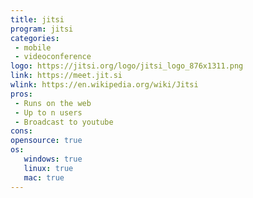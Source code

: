 ```yaml
---
title: jitsi
program: jitsi
categories:
 - mobile
 - videoconference
logo: https://jitsi.org/logo/jitsi_logo_876x1311.png
link: https://meet.jit.si
wlink: https://en.wikipedia.org/wiki/Jitsi
pros:
 - Runs on the web
 - Up to n users
 - Broadcast to youtube
cons:
opensource: true
os:
   windows: true
   linux: true
   mac: true
---
```

